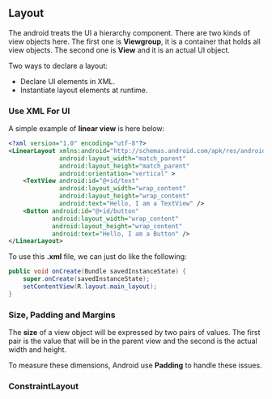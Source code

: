 ## Layout

The android treats the UI a hierarchy component. There are two kinds of view objects here. The first one is 
**Viewgroup**, it is a container that holds all view objects. The second one is **View** and it is an actual UI object.  

Two ways to declare a layout:  

- Declare UI elements in XML.
- Instantiate layout elements at runtime.  

### Use XML For UI

A simple example of **linear view** is here below:  

```xml
<?xml version="1.0" encoding="utf-8"?>
<LinearLayout xmlns:android="http://schemas.android.com/apk/res/android"
              android:layout_width="match_parent"
              android:layout_height="match_parent"
              android:orientation="vertical" >
    <TextView android:id="@+id/text"
              android:layout_width="wrap_content"
              android:layout_height="wrap_content"
              android:text="Hello, I am a TextView" />
    <Button android:id="@+id/button"
            android:layout_width="wrap_content"
            android:layout_height="wrap_content"
            android:text="Hello, I am a Button" />
</LinearLayout>
```
To use this **.xml** file, we can just do like the following:  

```java
public void onCreate(Bundle savedInstanceState) {
    super.onCreate(savedInstanceState);
    setContentView(R.layout.main_layout);
}
```

### Size, Padding and Margins

The **size** of a view object will be expressed by two pairs of values. The first pair
is the value that will be in the parent view and the second is the actual width and height.  

To measure these dimensions, Android use **Padding** to handle these issues.  

### ConstraintLayout


